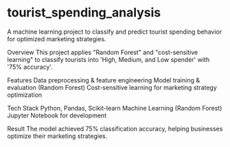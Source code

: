 # tourist_spending_analysis
A machine learning project to classify and predict tourist spending behavior for optimized marketing strategies.

Overview
This project applies "Random Forest" and "cost-sensitive learning" to classify tourists into 'High, Medium, and Low spender' with '75% accuracy'.

Features
Data preprocessing & feature engineering
Model training & evaluation (Random Forest)
Cost-sensitive learning for marketing strategy optimization

Tech Stack
Python, Pandas, Scikit-learn
Machine Learning (Random Forest)
Jupyter Notebook for development

Result
The model achieved 75% classification accuracy, helping businesses optimize their marketing strategies.
